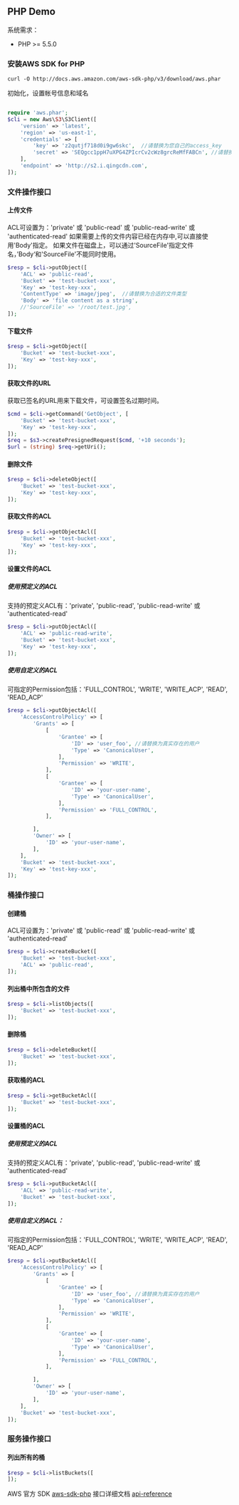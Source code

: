 ## PHP Demo

系统需求：

  - PHP >= 5.5.0

### 安装AWS SDK for PHP

```
curl -O http://docs.aws.amazon.com/aws-sdk-php/v3/download/aws.phar
```

初始化，设置帐号信息和域名

```php

require 'aws.phar';
$cli = new Aws\S3\S3Client([
    'version' => 'latest',
    'region' => 'us-east-1',
    'credentials' => [
        'key' => 'z2qutjf718d0i9gw6skc',  //请替换为您自己的access_key
        'secret' => 'SEQgcc1ppH7uXPG4ZPIcrCv2cWz8grcReMfFABCn', //请替换为您自己的secret_key
    ],
    'endpoint' => 'http://s2.i.qingcdn.com',
]);

```


### 文件操作接口

#### 上传文件

ACL可设置为：'private' 或 'public-read' 或 'public-read-write' 或 'authenticated-read'
如果需要上传的文件内容已经在内存中,可以直接使用'Body'指定。
如果文件在磁盘上，可以通过'SourceFile'指定文件名，’Body‘和'SourceFile'不能同时使用。


```php
$resp = $cli->putObject([
    'ACL' => 'public-read',
    'Bucket' => 'test-bucket-xxx',
    'Key' => 'test-key-xxx',
    'ContentType' => 'image/jpeg',  //请替换为合适的文件类型
    'Body' => 'file content as a string',
    //'SourceFile' => '/root/test.jpg',
]);
```

#### 下载文件

```php
$resp = $cli->getObject([
    'Bucket' => 'test-bucket-xxx',
    'Key' => 'test-key-xxx',
]);
```

#### 获取文件的URL

获取已签名的URL用来下载文件，可设置签名过期时间。

```php
$cmd = $cli->getCommand('GetObject', [
    'Bucket' => 'test-bucket-xxx',
    'Key' => 'test-key-xxx',
]);
$req = $s3->createPresignedRequest($cmd, '+10 seconds');
$url = (string) $req->getUri();
```

#### 删除文件

```php
$resp = $cli->deleteObject([
    'Bucket' => 'test-bucket-xxx',
    'Key' => 'test-key-xxx',
]);
```

#### 获取文件的ACL

```php
$resp = $cli->getObjectAcl([
    'Bucket' => 'test-bucket-xxx',
    'Key' => 'test-key-xxx',
]);
```

#### 设置文件的ACL

##### 使用预定义的ACL

支持的预定义ACL有：'private', 'public-read', 'public-read-write' 或 'authenticated-read'

```php
$resp = $cli->putObjectAcl([
    'ACL' => 'public-read-write',
    'Bucket' => 'test-bucket-xxx',
    'Key' => 'test-key-xxx',
]);
```

##### 使用自定义的ACL

可指定的Permission包括：'FULL_CONTROL', 'WRITE', 'WRITE_ACP', 'READ', 'READ_ACP'

```php
$resp = $cli->putObjectAcl([
    'AccessControlPolicy' => [
        'Grants' => [
            [
                'Grantee' => [
                    'ID' => 'user_foo', //请替换为真实存在的用户
                    'Type' => 'CanonicalUser',
                ],
                'Permission' => 'WRITE',
            ],
            [
                'Grantee' => [
                    'ID' => 'your-user-name',
                    'Type' => 'CanonicalUser',
                ],
                'Permission' => 'FULL_CONTROL',
            ],

        ],
        'Owner' => [
            'ID' => 'your-user-name',
        ],
    ],
    'Bucket' => 'test-bucket-xxx',
    'Key' => 'test-key-xxx',
]);
```


### 桶操作接口

#### 创建桶

ACL可设置为：'private' 或 'public-read' 或 'public-read-write' 或 'authenticated-read'

```php
$resp = $cli->createBucket([
    'Bucket' => 'test-bucket-xxx',
    'ACL' => 'public-read',
]);
```

#### 列出桶中所包含的文件

```php
$resp = $cli->listObjects([
    'Bucket' => 'test-bucket-xxx',
]);
```

#### 删除桶

```php
$resp = $cli->deleteBucket([
    'Bucket' => 'test-bucket-xxx',
]);
```

#### 获取桶的ACL

```php
$resp = $cli->getBucketAcl([
    'Bucket' => 'test-bucket-xxx',
]);
```

#### 设置桶的ACL

##### 使用预定义的ACL

支持的预定义ACL有：'private', 'public-read', 'public-read-write' 或 'authenticated-read'

```php
$resp = $cli->putBucketAcl([
    'ACL' => 'public-read-write',
    'Bucket' => 'test-bucket-xxx',
]);
```

##### 使用自定义的ACL：

可指定的Permission包括：'FULL_CONTROL', 'WRITE', 'WRITE_ACP', 'READ', 'READ_ACP'

```php
$resp = $cli->putBucketAcl([
    'AccessControlPolicy' => [
        'Grants' => [
            [
                'Grantee' => [
                    'ID' => 'user_foo', //请替换为真实存在的用户
                    'Type' => 'CanonicalUser',
                ],
                'Permission' => 'WRITE',
            ],
            [
                'Grantee' => [
                    'ID' => 'your-user-name',
                    'Type' => 'CanonicalUser',
                ],
                'Permission' => 'FULL_CONTROL',
            ],

        ],
        'Owner' => [
            'ID' => 'your-user-name',
        ],
    ],
    'Bucket' => 'test-bucket-xxx',
]);
```


### 服务操作接口

#### 列出所有的桶

```php
$resp = $cli->listBuckets([
]);
```

AWS 官方 SDK [aws-sdk-php](https://aws.amazon.com/sdk-for-php/)
接口详细文档 [api-reference](http://docs.aws.amazon.com/aws-sdk-php/v3/api/class-Aws.S3.S3Client.html)
